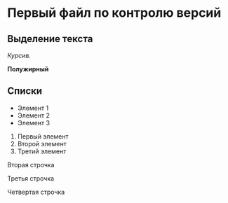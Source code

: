 # Первый файл по контролю версий 

## Выделение текста 

*Курсив.*

**Полужирный**

## Списки

* Элемент 1 
* Элемент 2
* Элемент 3

1. Первый элемент 
2. Второй элемент 
3. Третий элемент 



Вторая строчка

Третья строчка

Четвертая строчка